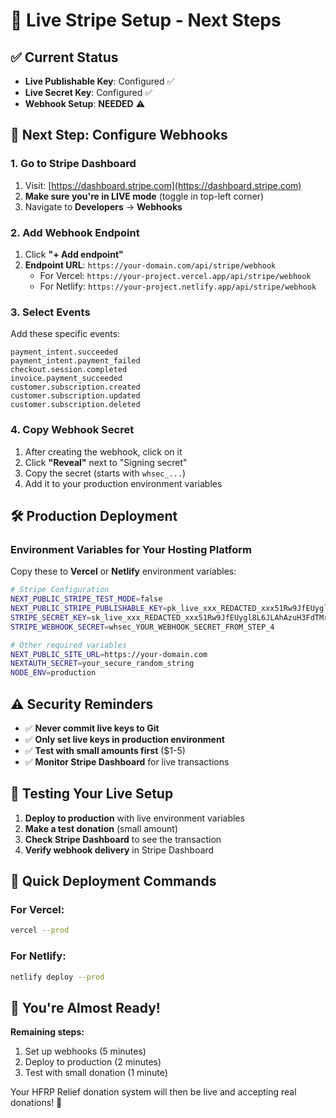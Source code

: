 # 🚀 Live Stripe Setup - Next Steps

## ✅ Current Status

- **Live Publishable Key**: Configured ✅
- **Live Secret Key**: Configured ✅
- **Webhook Setup**: **NEEDED** ⚠️

## 🔧 Next Step: Configure Webhooks

### 1. Go to Stripe Dashboard

1. Visit: [https://dashboard.stripe.com](https://dashboard.stripe.com)
2. **Make sure you're in LIVE mode** (toggle in top-left corner)
3. Navigate to **Developers** → **Webhooks**

### 2. Add Webhook Endpoint

1. Click **"+ Add endpoint"**
2. **Endpoint URL**: `https://your-domain.com/api/stripe/webhook`
   - For Vercel: `https://your-project.vercel.app/api/stripe/webhook`
   - For Netlify: `https://your-project.netlify.app/api/stripe/webhook`

### 3. Select Events

Add these specific events:

```
payment_intent.succeeded
payment_intent.payment_failed
checkout.session.completed
invoice.payment_succeeded
customer.subscription.created
customer.subscription.updated
customer.subscription.deleted
```

### 4. Copy Webhook Secret

1. After creating the webhook, click on it
2. Click **"Reveal"** next to "Signing secret"
3. Copy the secret (starts with `whsec_...`)
4. Add it to your production environment variables

## 🛠️ Production Deployment

### Environment Variables for Your Hosting Platform

Copy these to **Vercel** or **Netlify** environment variables:

```bash
# Stripe Configuration
NEXT_PUBLIC_STRIPE_TEST_MODE=false
NEXT_PUBLIC_STRIPE_PUBLISHABLE_KEY=pk_live_xxx_REDACTED_xxx51Rw9JfEUygl8L6JLw9zLcZEESyWFK8rH7eB8TAG56jyW3iF3YPr22iLaRhSi6hPPHmWAmD9jY5zBHUhecOZHSN5000Ecx69uyZ
STRIPE_SECRET_KEY=sk_live_xxx_REDACTED_xxx51Rw9JfEUygl8L6JLAhAzuH3FdTMrSZKvDyDSsXY5hR0bCj5hBUojx6usltbKgpY8AlECprNX8A3Fd65wzkojFLpt002uC9WTqS
STRIPE_WEBHOOK_SECRET=whsec_YOUR_WEBHOOK_SECRET_FROM_STEP_4

# Other required variables
NEXT_PUBLIC_SITE_URL=https://your-domain.com
NEXTAUTH_SECRET=your_secure_random_string
NODE_ENV=production
```

## ⚠️ Security Reminders

- ✅ **Never commit live keys to Git**
- ✅ **Only set live keys in production environment**
- ✅ **Test with small amounts first** ($1-5)
- ✅ **Monitor Stripe Dashboard** for live transactions

## 🧪 Testing Your Live Setup

1. **Deploy to production** with live environment variables
2. **Make a test donation** (small amount)
3. **Check Stripe Dashboard** to see the transaction
4. **Verify webhook delivery** in Stripe Dashboard

## 📱 Quick Deployment Commands

### For Vercel:

```bash
vercel --prod
```

### For Netlify:

```bash
netlify deploy --prod
```

## 🎯 You're Almost Ready!

**Remaining steps:**

1. Set up webhooks (5 minutes)
2. Deploy to production (2 minutes)
3. Test with small donation (1 minute)

Your HFRP Relief donation system will then be live and accepting real donations! 🌟
